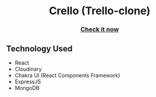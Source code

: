 <h1 align="center">Crello (Trello-clone)</h1>

<div align="center">
  <h3>
    <a href="https://ccrello.netlify.app">
      Check it now
    </a>
  </h3>
</div>


## Technology Used

- React
- Cloudinary
- Chakra UI (React Components Framework)
- ExpressJS
- MongoDB
